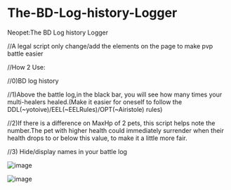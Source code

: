 # The-BD-Log-history-Logger
Neopet:The BD Log history Logger




//A legal script only change/add the elements on the page to  make pvp battle easier

//How 2 Use:

//0)BD log history

//1)Above the battle log,in the black bar, you will see how many times your multi-healers healed.(Make it easier for oneself to follow the DDL(~yotoive)/EEL(~EELRules)/OPT(~Airistole) rules)

//2)If there is a difference on MaxHp of 2 pets, this script helps note the number.The pet with higher health could immediately surrender when their health drops to or below this value, to make it a little more fair.

//3) Hide/display names in your battle log



![image](https://github.com/user-attachments/assets/0010829d-9ca6-4d81-8af6-241f74a643a6)


![image](https://github.com/user-attachments/assets/6bc3c562-d2d3-45ca-88b4-ce1dacc008cb)




